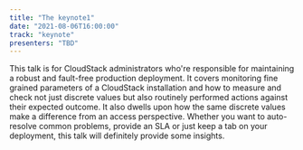 ```yaml
---
title: "The keynote1"
date: "2021-08-06T16:00:00"
track: "keynote"
presenters: "TBD"
---
```


This talk is for CloudStack administrators who're responsible for maintaining a robust and fault-free production deployment. It covers monitoring fine grained parameters of a CloudStack installation and how to measure and check not just discrete values but also routinely performed actions against their expected outcome. It also dwells upon how the same discrete values make a difference from an access perspective. Whether you want to auto-resolve common problems, provide an SLA or just keep a tab on your deployment, this talk will definitely provide some insights.